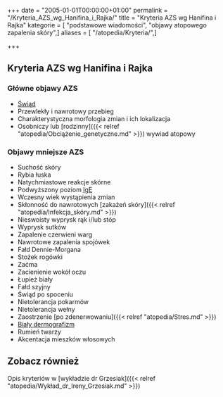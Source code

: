 +++
date = "2005-01-01T00:00:00+01:00"
permalink = "/Kryteria_AZS_wg_Hanifina_i_Rajka/"
title = "Kryteria AZS wg Hanifina i Rajka"
kategorie = [ "podstawowe wiadomości", "objawy atopowego zapalenia skóry",]
aliases = [ "/atopedia/Kryteria/",]

+++

Kryteria AZS wg Hanifina i Rajka
--------------------------------

### Główne objawy AZS

-   [Świąd](/atopedia/Świąd)
-   Przewlekły i nawrotowy przebieg
-   Charakterystyczna morfologia zmian i ich lokalizacja
-   Osobniczy lub [rodzinny]({{< relref "atopedia/Obciążenie_genetyczne.md" >}}) wywiad atopowy

### Objawy mniejsze AZS

-   Suchość skóry
-   Rybia łuska
-   Natychmiastowe reakcje skórne
-   Podwyższony poziom [IgE](/atopedia/IgE)
-   Wczesny wiek wystąpienia zmian
-   Skłonność do nawrotowych [zakażeń skóry]({{< relref "atopedia/Infekcja_skóry.md" >}})
-   Nieswoisty wyprysk rąk i/lub stóp
-   Wyprysk sutków
-   Zapalenie czerwieni warg
-   Nawrotowe zapalenia spojówek
-   Fałd Dennie-Morgana
-   Stożek rogówki
-   Zaćma
-   Zacienienie wokół oczu
-   Łupież biały
-   Fałd szyjny
-   Świąd po spoceniu
-   Nietolerancja pokarmów
-   Nietolerancja wełny
-   Zaostrzenie [po zdenerwowaniu]({{< relref "atopedia/Stres.md" >}})
-   [Biały dermografizm](/atopedia/Biały_dermografizm)
-   Rumień twarzy
-   Akcentacja mieszków włosowych

Zobacz również
--------------

Opis kryteriów w [wykładzie dr Grzesiak]({{< relref "atopedia/Wykład_dr_Ireny_Grzesiak.md" >}})
